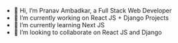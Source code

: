 - 👋 Hi, I’m Pranav Ambadkar, a Full Stack Web Developer
- 🔭 I’m currently working on React JS + Django Projects
- 🌱 I’m currently learning Next JS
- 💞️ I’m looking to collaborate on React JS and Django

<!---
pranavambadkar/pranavambadkar is a ✨ special ✨ repository because its `README.md` (this file) appears on your GitHub profile.
You can click the Preview link to take a look at your changes.
--->
